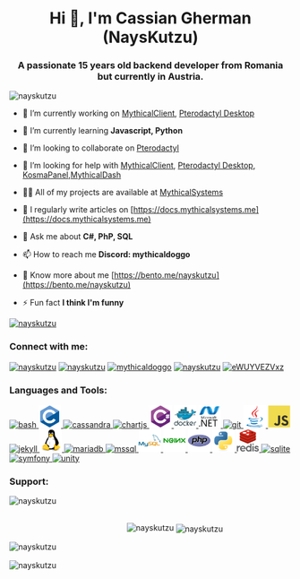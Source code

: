 <h1 align="center">Hi 👋, I'm Cassian Gherman (NaysKutzu)</h1>
<h3 align="center">A passionate 15 years old backend developer from Romania but currently in Austria.</h3>

<p align="left"> <img src="https://komarev.com/ghpvc/?username=nayskutzu&label=Profile%20views&color=0e75b6&style=flat" alt="nayskutzu" /> </p>

- 🔭 I’m currently working on [MythicalClient](https://github.com/mythicalltd/mythicalclient), [Pterodactyl Desktop](https://github.com/mythicalltd/pterodactyl-desktop)

- 🌱 I’m currently learning **Javascript, Python**

- 👯 I’m looking to collaborate on [Pterodactyl](https://github.com/pterodactyl/panel)

- 🤝 I’m looking for help with [MythicalClient](https://github.com/mythicalltd/mythicalclient), [Pterodactyl Desktop](https://github.com/mythicalltd/pterodactyl-desktop), [KosmaPanel](https://github.com/mythicalltd/kosmapanel),[MythicalDash](https://github.com/mythicalltd/mythicaldash)

- 👨‍💻 All of my projects are available at [MythicalSystems](https://github.com/mythicalltd)

- 📝 I regularly write articles on [https://docs.mythicalsystems.me](https://docs.mythicalsystems.me)

- 💬 Ask me about **C#, PhP, SQL**

- 📫 How to reach me **Discord: mythicaldoggo**

- 📄 Know more about me [https://bento.me/nayskutzu](https://bento.me/nayskutzu)

- ⚡ Fun fact **I think I'm funny**

<p align="left"> <a href="https://github.com/ryo-ma/github-profile-trophy"><img src="https://github-profile-trophy.vercel.app/?username=nayskutzu" alt="nayskutzu" /></a> </p>

<h3 align="left">Connect with me:</h3>
<p align="left">
<a href="https://dev.to/nayskutzu" target="blank"><img align="center" src="https://raw.githubusercontent.com/rahuldkjain/github-profile-readme-generator/master/src/images/icons/Social/devto.svg" alt="nayskutzu" height="30" width="40" /></a>
<a href="https://twitter.com/nayskutzu" target="blank"><img align="center" src="https://raw.githubusercontent.com/rahuldkjain/github-profile-readme-generator/master/src/images/icons/Social/twitter.svg" alt="nayskutzu" height="30" width="40" /></a>
<a href="https://instagram.com/mythicaldoggo" target="blank"><img align="center" src="https://raw.githubusercontent.com/rahuldkjain/github-profile-readme-generator/master/src/images/icons/Social/instagram.svg" alt="mythicaldoggo" height="30" width="40" /></a>
<a href="https://www.youtube.com/c/nayskutzu" target="blank"><img align="center" src="https://raw.githubusercontent.com/rahuldkjain/github-profile-readme-generator/master/src/images/icons/Social/youtube.svg" alt="nayskutzu" height="30" width="40" /></a>
<a href="https://discord.gg/3FWyugpznc" target="blank"><img align="center" src="https://raw.githubusercontent.com/rahuldkjain/github-profile-readme-generator/master/src/images/icons/Social/discord.svg" alt="eWUYVEZVxz" height="30" width="40" /></a>
</p>

<h3 align="left">Languages and Tools:</h3>
<p align="left"> <a href="https://www.gnu.org/software/bash/" target="_blank" rel="noreferrer"> <img src="https://www.vectorlogo.zone/logos/gnu_bash/gnu_bash-icon.svg" alt="bash" width="40" height="40"/> </a> <a href="https://www.cprogramming.com/" target="_blank" rel="noreferrer"> <img src="https://raw.githubusercontent.com/devicons/devicon/master/icons/c/c-original.svg" alt="c" width="40" height="40"/> </a> <a href="https://cassandra.apache.org/" target="_blank" rel="noreferrer"> <img src="https://www.vectorlogo.zone/logos/apache_cassandra/apache_cassandra-icon.svg" alt="cassandra" width="40" height="40"/> </a> <a href="https://www.chartjs.org" target="_blank" rel="noreferrer"> <img src="https://www.chartjs.org/media/logo-title.svg" alt="chartjs" width="40" height="40"/> </a> <a href="https://www.w3schools.com/cs/" target="_blank" rel="noreferrer"> <img src="https://raw.githubusercontent.com/devicons/devicon/master/icons/csharp/csharp-original.svg" alt="csharp" width="40" height="40"/> </a> <a href="https://www.docker.com/" target="_blank" rel="noreferrer"> <img src="https://raw.githubusercontent.com/devicons/devicon/master/icons/docker/docker-original-wordmark.svg" alt="docker" width="40" height="40"/> </a> <a href="https://dotnet.microsoft.com/" target="_blank" rel="noreferrer"> <img src="https://raw.githubusercontent.com/devicons/devicon/master/icons/dot-net/dot-net-original-wordmark.svg" alt="dotnet" width="40" height="40"/> </a> <a href="https://git-scm.com/" target="_blank" rel="noreferrer"> <img src="https://www.vectorlogo.zone/logos/git-scm/git-scm-icon.svg" alt="git" width="40" height="40"/> </a> <a href="https://www.java.com" target="_blank" rel="noreferrer"> <img src="https://raw.githubusercontent.com/devicons/devicon/master/icons/java/java-original.svg" alt="java" width="40" height="40"/> </a> <a href="https://developer.mozilla.org/en-US/docs/Web/JavaScript" target="_blank" rel="noreferrer"> <img src="https://raw.githubusercontent.com/devicons/devicon/master/icons/javascript/javascript-original.svg" alt="javascript" width="40" height="40"/> </a> <a href="https://jekyllrb.com/" target="_blank" rel="noreferrer"> <img src="https://www.vectorlogo.zone/logos/jekyllrb/jekyllrb-icon.svg" alt="jekyll" width="40" height="40"/> </a> <a href="https://www.linux.org/" target="_blank" rel="noreferrer"> <img src="https://raw.githubusercontent.com/devicons/devicon/master/icons/linux/linux-original.svg" alt="linux" width="40" height="40"/> </a> <a href="https://mariadb.org/" target="_blank" rel="noreferrer"> <img src="https://www.vectorlogo.zone/logos/mariadb/mariadb-icon.svg" alt="mariadb" width="40" height="40"/> </a> <a href="https://www.microsoft.com/en-us/sql-server" target="_blank" rel="noreferrer"> <img src="https://www.svgrepo.com/show/303229/microsoft-sql-server-logo.svg" alt="mssql" width="40" height="40"/> </a> <a href="https://www.mysql.com/" target="_blank" rel="noreferrer"> <img src="https://raw.githubusercontent.com/devicons/devicon/master/icons/mysql/mysql-original-wordmark.svg" alt="mysql" width="40" height="40"/> </a> <a href="https://www.nginx.com" target="_blank" rel="noreferrer"> <img src="https://raw.githubusercontent.com/devicons/devicon/master/icons/nginx/nginx-original.svg" alt="nginx" width="40" height="40"/> </a> <a href="https://www.php.net" target="_blank" rel="noreferrer"> <img src="https://raw.githubusercontent.com/devicons/devicon/master/icons/php/php-original.svg" alt="php" width="40" height="40"/> </a> <a href="https://www.python.org" target="_blank" rel="noreferrer"> <img src="https://raw.githubusercontent.com/devicons/devicon/master/icons/python/python-original.svg" alt="python" width="40" height="40"/> </a> <a href="https://redis.io" target="_blank" rel="noreferrer"> <img src="https://raw.githubusercontent.com/devicons/devicon/master/icons/redis/redis-original-wordmark.svg" alt="redis" width="40" height="40"/> </a> <a href="https://www.sqlite.org/" target="_blank" rel="noreferrer"> <img src="https://www.vectorlogo.zone/logos/sqlite/sqlite-icon.svg" alt="sqlite" width="40" height="40"/> </a> <a href="https://symfony.com" target="_blank" rel="noreferrer"> <img src="https://symfony.com/logos/symfony_black_03.svg" alt="symfony" width="40" height="40"/> </a> <a href="https://unity.com/" target="_blank" rel="noreferrer"> <img src="https://www.vectorlogo.zone/logos/unity3d/unity3d-icon.svg" alt="unity" width="40" height="40"/> </a> </p>

<h3 align="left">Support:</h3>
<p><a href="https://ko-fi.com/nayskutzu"> <img align="left" src="https://cdn.ko-fi.com/cdn/kofi3.png?v=3" height="50" width="210" alt="nayskutzu" /></a></p><br><br>

<p><img align="left" src="https://github-readme-stats.vercel.app/api/top-langs?username=nayskutzu&show_icons=true&locale=en&layout=compact" alt="nayskutzu" /></p>

<p>&nbsp;<img align="center" src="https://github-readme-stats.vercel.app/api?username=nayskutzu&show_icons=true&locale=en" alt="nayskutzu" /></p>

<p><img align="center" src="https://github-readme-streak-stats.herokuapp.com/?user=nayskutzu&" alt="nayskutzu" /></p>
<p><img align="center" src="https://lanyard.cnrad.dev/api/852910297245286411" alt="nayskutzu" /></p>
